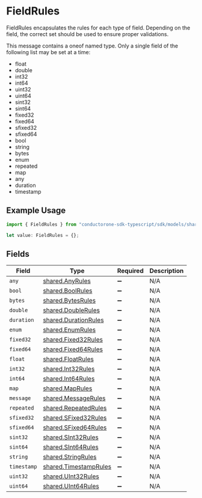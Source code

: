 # FieldRules

FieldRules encapsulates the rules for each type of field. Depending on the
 field, the correct set should be used to ensure proper validations.

This message contains a oneof named type. Only a single field of the following list may be set at a time:
  - float
  - double
  - int32
  - int64
  - uint32
  - uint64
  - sint32
  - sint64
  - fixed32
  - fixed64
  - sfixed32
  - sfixed64
  - bool
  - string
  - bytes
  - enum
  - repeated
  - map
  - any
  - duration
  - timestamp


## Example Usage

```typescript
import { FieldRules } from "conductorone-sdk-typescript/sdk/models/shared";

let value: FieldRules = {};
```

## Fields

| Field                                                                 | Type                                                                  | Required                                                              | Description                                                           |
| --------------------------------------------------------------------- | --------------------------------------------------------------------- | --------------------------------------------------------------------- | --------------------------------------------------------------------- |
| `any`                                                                 | [shared.AnyRules](../../../sdk/models/shared/anyrules.md)             | :heavy_minus_sign:                                                    | N/A                                                                   |
| `bool`                                                                | [shared.BoolRules](../../../sdk/models/shared/boolrules.md)           | :heavy_minus_sign:                                                    | N/A                                                                   |
| `bytes`                                                               | [shared.BytesRules](../../../sdk/models/shared/bytesrules.md)         | :heavy_minus_sign:                                                    | N/A                                                                   |
| `double`                                                              | [shared.DoubleRules](../../../sdk/models/shared/doublerules.md)       | :heavy_minus_sign:                                                    | N/A                                                                   |
| `duration`                                                            | [shared.DurationRules](../../../sdk/models/shared/durationrules.md)   | :heavy_minus_sign:                                                    | N/A                                                                   |
| `enum`                                                                | [shared.EnumRules](../../../sdk/models/shared/enumrules.md)           | :heavy_minus_sign:                                                    | N/A                                                                   |
| `fixed32`                                                             | [shared.Fixed32Rules](../../../sdk/models/shared/fixed32rules.md)     | :heavy_minus_sign:                                                    | N/A                                                                   |
| `fixed64`                                                             | [shared.Fixed64Rules](../../../sdk/models/shared/fixed64rules.md)     | :heavy_minus_sign:                                                    | N/A                                                                   |
| `float`                                                               | [shared.FloatRules](../../../sdk/models/shared/floatrules.md)         | :heavy_minus_sign:                                                    | N/A                                                                   |
| `int32`                                                               | [shared.Int32Rules](../../../sdk/models/shared/int32rules.md)         | :heavy_minus_sign:                                                    | N/A                                                                   |
| `int64`                                                               | [shared.Int64Rules](../../../sdk/models/shared/int64rules.md)         | :heavy_minus_sign:                                                    | N/A                                                                   |
| `map`                                                                 | [shared.MapRules](../../../sdk/models/shared/maprules.md)             | :heavy_minus_sign:                                                    | N/A                                                                   |
| `message`                                                             | [shared.MessageRules](../../../sdk/models/shared/messagerules.md)     | :heavy_minus_sign:                                                    | N/A                                                                   |
| `repeated`                                                            | [shared.RepeatedRules](../../../sdk/models/shared/repeatedrules.md)   | :heavy_minus_sign:                                                    | N/A                                                                   |
| `sfixed32`                                                            | [shared.SFixed32Rules](../../../sdk/models/shared/sfixed32rules.md)   | :heavy_minus_sign:                                                    | N/A                                                                   |
| `sfixed64`                                                            | [shared.SFixed64Rules](../../../sdk/models/shared/sfixed64rules.md)   | :heavy_minus_sign:                                                    | N/A                                                                   |
| `sint32`                                                              | [shared.SInt32Rules](../../../sdk/models/shared/sint32rules.md)       | :heavy_minus_sign:                                                    | N/A                                                                   |
| `sint64`                                                              | [shared.SInt64Rules](../../../sdk/models/shared/sint64rules.md)       | :heavy_minus_sign:                                                    | N/A                                                                   |
| `string`                                                              | [shared.StringRules](../../../sdk/models/shared/stringrules.md)       | :heavy_minus_sign:                                                    | N/A                                                                   |
| `timestamp`                                                           | [shared.TimestampRules](../../../sdk/models/shared/timestamprules.md) | :heavy_minus_sign:                                                    | N/A                                                                   |
| `uint32`                                                              | [shared.UInt32Rules](../../../sdk/models/shared/uint32rules.md)       | :heavy_minus_sign:                                                    | N/A                                                                   |
| `uint64`                                                              | [shared.UInt64Rules](../../../sdk/models/shared/uint64rules.md)       | :heavy_minus_sign:                                                    | N/A                                                                   |